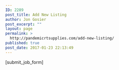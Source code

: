 ```yaml
---
ID: 2289
post_title: Add New Listing
author: Jon Gosier
post_excerpt: ""
layout: page
permalink: >
  http://pandemicrtsupplies.com/add-new-listing/
published: true
post_date: 2017-01-23 22:13:49
---
```

[submit_job_form]